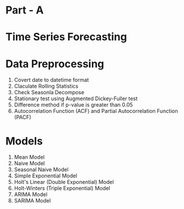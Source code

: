 # Part - A

# Time Series Forecasting

# Data Preprocessing

1. Covert date to datetime format
2. Claculate Rolling Statistics
3. Check Seasonla Decompose
4. Stationary test using Augmented Dickey-Fuller test
5. Difference method if p-value is greater than 0.05
6. Autocorrelation Function (ACF) and Partial Autocorrelation Function (PACF)

# Models
1. Mean Model
2. Naive Model
3. Seasonal Naive Model
4. Simple Exponential Model
5. Holt's Linear (Double Exponential) Model
6. Holt-Winters (Triple Exponential)  Model
7. ARIMA Model
8. SARIMA Model
